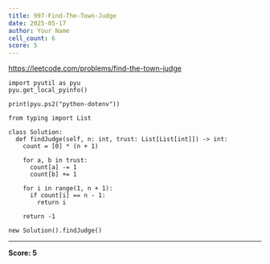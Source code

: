 ```yaml
---
title: 997-Find-The-Town-Judge
date: 2025-05-17
author: Your Name
cell_count: 6
score: 5
---
```


https://leetcode.com/problems/find-the-town-judge


```
import pyutil as pyu
pyu.get_local_pyinfo()
```


```
print(pyu.ps2("python-dotenv"))
```


```
from typing import List
```


```
class Solution:
  def findJudge(self, n: int, trust: List[List[int]]) -> int:
    count = [0] * (n + 1)

    for a, b in trust:
      count[a] -= 1
      count[b] += 1

    for i in range(1, n + 1):
      if count[i] == n - 1:
        return i

    return -1
```


```
new Solution().findJudge()
```


---
**Score: 5**